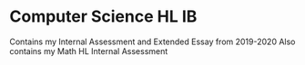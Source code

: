 # Computer Science HL IB
Contains my Internal Assessment and Extended Essay from 2019-2020
Also contains my Math HL Internal Assessment 
